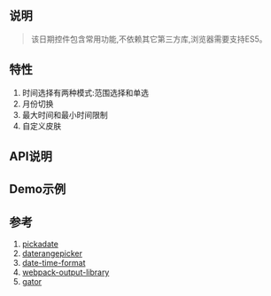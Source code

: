 ## 说明

> 该日期控件包含常用功能,不依赖其它第三方库,浏览器需要支持ES5。

## 特性

1. 时间选择有两种模式:范围选择和单选
2. 月份切换
3. 最大时间和最小时间限制
4. 自定义皮肤

## API说明

## Demo示例

## 参考

1. [pickadate](http://amsul.ca/pickadate.js/date/)
2. [daterangepicker](http://www.daterangepicker.com/)
3. [date-time-format](http://blog.stevenlevithan.com/archives/date-time-format)
4. [webpack-output-library](http://krasimirtsonev.com/blog/article/javascript-library-starter-using-webpack-es6)
5. [gator](https://craig.is/riding/gators)